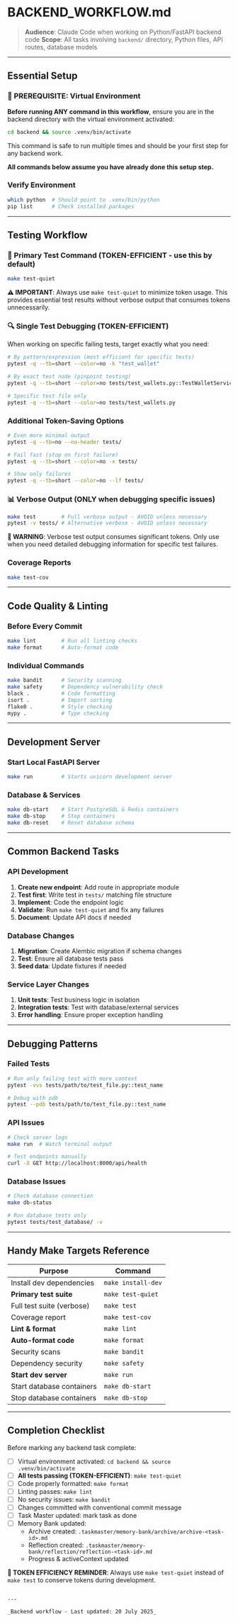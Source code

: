 # BACKEND_WORKFLOW.md

> **Audience**: Claude Code when working on Python/FastAPI backend code
> **Scope**: All tasks involving `backend/` directory, Python files, API routes, database models

---

## Essential Setup

### 🚨 PREREQUISITE: Virtual Environment

**Before running ANY command in this workflow**, ensure you are in the backend directory with the virtual environment activated:

```bash
cd backend && source .venv/bin/activate
```

This command is safe to run multiple times and should be your first step for any backend work.

**All commands below assume you have already done this setup step.**

### Verify Environment

```bash
which python  # Should point to .venv/bin/python
pip list      # Check installed packages
```

---

## Testing Workflow

### 🎯 Primary Test Command (TOKEN-EFFICIENT - use this by default)

```bash
make test-quiet
```

**⚠️ IMPORTANT**: Always use `make test-quiet` to minimize token usage. This provides essential test results without verbose output that consumes tokens unnecessarily.

### 🔍 Single Test Debugging (TOKEN-EFFICIENT)

When working on specific failing tests, target exactly what you need:

```bash
# By pattern/expression (most efficient for specific tests)
pytest -q --tb=short --color=no -k "test_wallet"

# By exact test node (pinpoint testing)
pytest -q --tb=short --color=no tests/test_wallets.py::TestWalletService::test_create_wallet

# Specific test file only
pytest -q --tb=short --color=no tests/test_wallets.py
```

### Additional Token-Saving Options

```bash
# Even more minimal output
pytest -q --tb=no --no-header tests/

# Fail fast (stop on first failure)
pytest -q --tb=short --color=no -x tests/

# Show only failures
pytest -q --tb=short --color=no --lf tests/
```

### 📊 Verbose Output (ONLY when debugging specific issues)

```bash
make test        # Full verbose output - AVOID unless necessary
pytest -v tests/ # Alternative verbose - AVOID unless necessary
```

**🚨 WARNING**: Verbose test output consumes significant tokens. Only use when you need detailed debugging information for specific test failures.

### Coverage Reports

```bash
make test-cov
```

---

## Code Quality & Linting

### Before Every Commit

```bash
make lint        # Run all linting checks
make format      # Auto-format code
```

### Individual Commands

```bash
make bandit      # Security scanning
make safety      # Dependency vulnerability check
black .          # Code formatting
isort .          # Import sorting
flake8 .         # Style checking
mypy .           # Type checking
```

---

## Development Server

### Start Local FastAPI Server

```bash
make run         # Starts uvicorn development server
```

### Database & Services

```bash
make db-start    # Start PostgreSQL & Redis containers
make db-stop     # Stop containers
make db-reset    # Reset database schema
```

---

## Common Backend Tasks

### API Development

1. **Create new endpoint**: Add route in appropriate module
2. **Test first**: Write test in `tests/` matching file structure
3. **Implement**: Code the endpoint logic
4. **Validate**: Run `make test-quiet` and fix any failures
5. **Document**: Update API docs if needed

### Database Changes

1. **Migration**: Create Alembic migration if schema changes
2. **Test**: Ensure all database tests pass
3. **Seed data**: Update fixtures if needed

### Service Layer Changes

1. **Unit tests**: Test business logic in isolation
2. **Integration tests**: Test with database/external services
3. **Error handling**: Ensure proper exception handling

---

## Debugging Patterns

### Failed Tests

```bash
# Run only failing test with more context
pytest -vvs tests/path/to/test_file.py::test_name

# Debug with pdb
pytest --pdb tests/path/to/test_file.py::test_name
```

### API Issues

```bash
# Check server logs
make run  # Watch terminal output

# Test endpoints manually
curl -X GET http://localhost:8000/api/health
```

### Database Issues

```bash
# Check database connection
make db-status

# Run database tests only
pytest tests/test_database/ -v
```

---

## Handy Make Targets Reference

| Purpose                   | Command            |
| ------------------------- | ------------------ |
| Install dev dependencies  | `make install-dev` |
| **Primary test suite**    | `make test-quiet`  |
| Full test suite (verbose) | `make test`        |
| Coverage report           | `make test-cov`    |
| **Lint & format**         | `make lint`        |
| **Auto-format code**      | `make format`      |
| Security scans            | `make bandit`      |
| Dependency security       | `make safety`      |
| **Start dev server**      | `make run`         |
| Start database containers | `make db-start`    |
| Stop database containers  | `make db-stop`     |

---

## Completion Checklist

Before marking any backend task complete:

- [ ] Virtual environment activated: `cd backend && source .venv/bin/activate`
- [ ] **All tests passing (TOKEN-EFFICIENT)**: `make test-quiet`
- [ ] Code properly formatted: `make format`
- [ ] Linting passes: `make lint`
- [ ] No security issues: `make bandit`
- [ ] Changes committed with conventional commit message
- [ ] Task Master updated: mark task as done
- [ ] Memory Bank updated:
  - Archive created: `.taskmaster/memory-bank/archive/archive-<task-id>.md`
  - Reflection created: `.taskmaster/memory-bank/reflection/reflection-<task-id>.md`
  - Progress & activeContext updated

**🎯 TOKEN EFFICIENCY REMINDER**: Always use `make test-quiet` instead of `make test` to conserve tokens during development.

```

---

_Backend workflow - Last updated: 20 July 2025_
```
